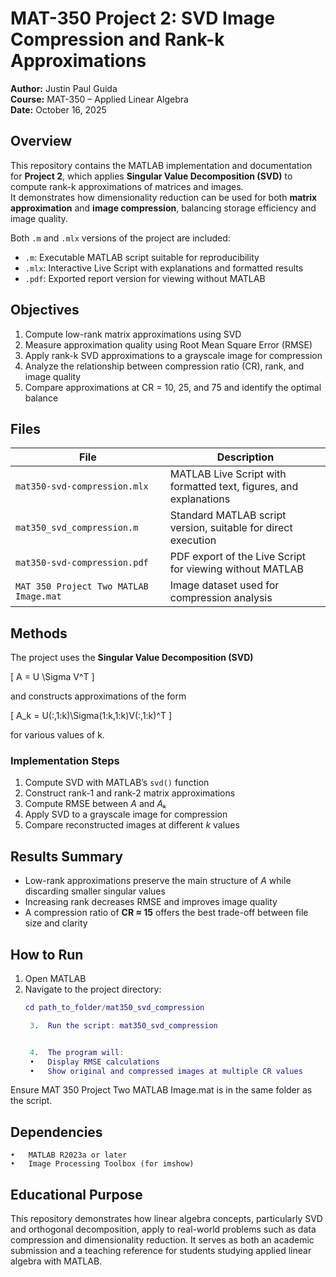 
# MAT-350 Project 2: SVD Image Compression and Rank-k Approximations

**Author:** Justin Paul Guida  
**Course:** MAT-350 – Applied Linear Algebra  
**Date:** October 16, 2025  


## Overview
This repository contains the MATLAB implementation and documentation for **Project 2**, which applies **Singular Value Decomposition (SVD)** to compute rank-k approximations of matrices and images.  
It demonstrates how dimensionality reduction can be used for both **matrix approximation** and **image compression**, balancing storage efficiency and image quality.

Both `.m` and `.mlx` versions of the project are included:

- `.m`: Executable MATLAB script suitable for reproducibility  
- `.mlx`: Interactive Live Script with explanations and formatted results  
- `.pdf`: Exported report version for viewing without MATLAB  



## Objectives
1. Compute low-rank matrix approximations using SVD  
2. Measure approximation quality using Root Mean Square Error (RMSE)  
3. Apply rank-k SVD approximations to a grayscale image for compression  
4. Analyze the relationship between compression ratio (CR), rank, and image quality  
5. Compare approximations at CR = 10, 25, and 75 and identify the optimal balance  



## Files
| File | Description |
|------|--------------|
| `mat350-svd-compression.mlx` | MATLAB Live Script with formatted text, figures, and explanations |
| `mat350_svd_compression.m` | Standard MATLAB script version, suitable for direct execution |
| `mat350-svd-compression.pdf` | PDF export of the Live Script for viewing without MATLAB |
| `MAT 350 Project Two MATLAB Image.mat` | Image dataset used for compression analysis |



## Methods
The project uses the **Singular Value Decomposition (SVD)**

\[
A = U \Sigma V^T
\]

and constructs approximations of the form

\[
A_k = U(:,1:k)\Sigma(1:k,1:k)V(:,1:k)^T
\]

for various values of k.

### Implementation Steps
1. Compute SVD with MATLAB’s `svd()` function  
2. Construct rank-1 and rank-2 matrix approximations  
3. Compute RMSE between *A* and *Aₖ*  
4. Apply SVD to a grayscale image for compression  
5. Compare reconstructed images at different *k* values  


## Results Summary
- Low-rank approximations preserve the main structure of *A* while discarding smaller singular values  
- Increasing rank decreases RMSE and improves image quality  
- A compression ratio of **CR ≈ 15** offers the best trade-off between file size and clarity  



## How to Run
1. Open MATLAB  
2. Navigate to the project directory:
   ```matlab
   cd path_to_folder/mat350_svd_compression

	3.	Run the script: mat350_svd_compression


	4.	The program will:
	•	Display RMSE calculations
	•	Show original and compressed images at multiple CR values

Ensure MAT 350 Project Two MATLAB Image.mat is in the same folder as the script.


## Dependencies
	•	MATLAB R2023a or later
	•	Image Processing Toolbox (for imshow)



## Educational Purpose

This repository demonstrates how linear algebra concepts, particularly SVD and orthogonal decomposition, apply to real-world problems such as data compression and dimensionality reduction.
It serves as both an academic submission and a teaching reference for students studying applied linear algebra with MATLAB.
